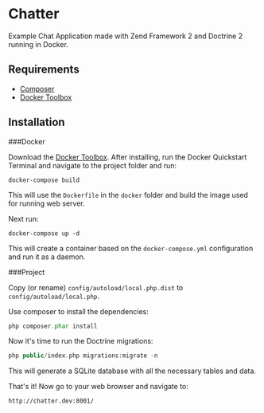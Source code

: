 Chatter
=======

Example Chat Application made with Zend Framework 2 and Doctrine 2 running in Docker.

Requirements
------------
* [Composer](https://getcomposer.org/)
* [Docker Toolbox](https://www.docker.com/docker-toolbox)

Installation
------------

###Docker

Download the [Docker Toolbox](https://www.docker.com/docker-toolbox).
After installing, run the Docker Quickstart Terminal and navigate to the project folder and run:

```
docker-compose build
```

This will use the `Dockerfile` in the `docker` folder and build the image used for running web server.

Next run:

```
docker-compose up -d
```

This will create a container based on the `docker-compose.yml` configuration and run it as a daemon.

###Project

Copy (or rename) `config/autoload/local.php.dist` to `config/autoload/local.php`.

Use composer to install the dependencies:
 
```php
php composer.phar install
```

Now it's time to run the Doctrine migrations:

```php
php public/index.php migrations:migrate -n
```

This will generate a SQLite database with all the necessary tables and data.

That's it! Now go to your web browser and navigate to:

```
http://chatter.dev:8001/
```
